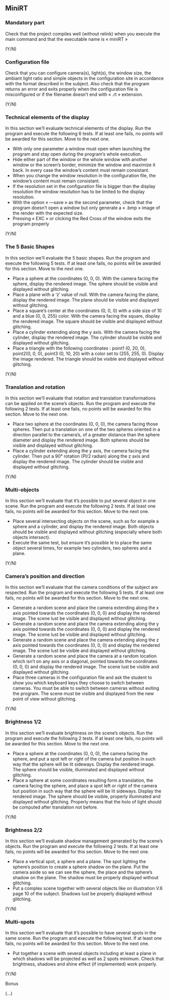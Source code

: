 ## MiniRT

### Mandatory part

Check that the project compiles well (without relink) when you execute the main command and that the executable name is « miniRT »

(Y/N)


### Configuration file

Check that you can configure camera(s), light(s), the window size, the ambiant light ratio and simple objects in the configuration site in accordance with the format described in the subject. Also check that the program returns an error and exits properly when the configuration file is misconfigured or if the filename doesn’t end with « .rt » extension.

(Y/N)


### Technical elements of the display

In this section we’ll evaluate technical elements of the display. Run the program and execute the following 6 tests. If at least one fails, no points will be awarded for this section. Move to the next one.

- With only one parameter a window must open when launching the program and stay open during the program’s whole execution.
- Hide either part of the window or the whole window with another window or the screen’s border, minimize the window and maximize it back. In every case the window’s content must remain consistant.
- When you change the window resolution in the configuration file, the window’s content must remain consistant.
- If the resolution set in the configuration file is bigger than the display resolution the window resolution has to be limited to the display resolution.
- With the option « —save » as the second parameter, check that the program doesn’t open a window but only generate a « .bmp » image of the render with the expected size.
- Pressing « EXC » or clicking the Red Cross of the window exits the program properly

(Y/N)


### The 5 Basic Shapes

In this section we’ll evaluate the 5 basic shapes. Run the program and execute the following 5 tests. If at least one fails, no points will be awarded for this section. Move to the next one.

- Place a sphere at the coordinates (0, 0, 0). With the camera facing the sphere, display the rendered image. The sphere should be visible and displayed without glitching.
- Place a plane with a ‘z’ value of null. With the camera facing the plane, display the rendered image. The plane should be visible and displayed without glitching.
- Place a square’s center at the coordinates (0, 0, 0) with a side size of 10 and a blue (0, 0, 255) color. With the camera facing the square, display the rendered image. The square should be visible and displayed without glitching.
- Place a cylinder extending along the y axis. With the camera facing the cylinder, display the rendered image. The cylinder should be visible and displayed without glitching.
- Place a triangle with the following coordinates : point1 (0, 20, 0), point2(0, 0, 0), point3 (0, 10, 20) with a color set to (255, 255, 0). Display the image rendered. The triangle should be visible and displayed without glitching.

(Y/N)


### Translation and rotation

In this section we’ll evaluate that rotation and translation transformations can be applied on the scene’s objects. Run the program and execute the following 2 tests. If at least one fails, no points will be awarded for this section. Move to the next one.

- Place two sphere at the coordinates (0, 0, 0), the camera facing those spheres. Then put a translation on one of the two spheres oriented in a direction parallel to the camera’s, of a greater distance than the sphere diameter and display the rendered image. Both spheres should be visible and displayed without glitching.
- Place a cylinder extending along the y axis, the camera facing the cylinder. Then put a 90° rotation (PI/2 radian) along the z axis and display the rendered image. The cylinder should be visible and displayed without glitching.

(Y/N)


### Multi-objects

In this section we’ll evaluate that it’s possible to put several object in one scene. Run the program and execute the following 2 tests. If at least one fails, no points will be awarded for this section. Move to the next one.

- Place several intersecting objects on the scene, such as for example a sphere and a cylinder, and display the rendered image. Both objects should be visible and displayed without glitching (especially where both objects intersect).
- Execute the same test, but ensure it’s possible le to place the same object several times, for example two cylinders, two spheres and a plane.

(Y/N)


### Camera’s position and direction

In this section we’ll evaluate that the camera conditions of the subject are respected. Run the program and execute the following 5 tests. If at least one fails, no points will be awarded for this section. Move to the next one.

- Generate a random scene and place the camera extending along the x axis pointed towards the coordinates (0, 0, 0) and display the rendered image. The scene lust be visible and displayed without glitching.
- Generate a random scene and place the camera extending along the y axis pointed towards the coordinates (0, 0, 0) and display the rendered image. The scene lust be visible and displayed without glitching.
- Generate a random scene and place the camera extending along the z axis pointed towards the coordinates (0, 0, 0) and display the rendered image. The scene lust be visible and displayed without glitching.
- Generate a random scene and place the camera at a random location which isn’t on any axis or a diagonal, pointed towards the coordinates (0, 0, 0) and display the rendered image. The scene lust be visible and displayed without glitching.
- Place three cameras in the configuration file and ask the student to show you which keyboard keys they choose to switch between cameras. You must be able to switch between cameras without exiting the program. The scene must be visible and displayed from the new point of view without glitching.

(Y/N)


### Brightness 1/2

In this section we’ll evaluate brightness on the scene’s objects. Run the program and execute the following 2 tests. If at least one fails, no points will be awarded for this section. Move to the next one.

- Place a sphere at the coordinates (0, 0, 0), the camera facing the sphere, and put a spot left or right of the camera but position in such way that the sphere will be lit sideways. Display the rendered image. The sphere should be visible, illuminated and displayed without glitching.
- Place a sphere at some coordinates resulting form a translation, the camera facing the sphere, and place a spot left or right of the camera but position in such way that the sphere will be lit sideways. Display the rendered image. The sphere should be visible, properly illuminated and displayed without glitching. Properly means that the holo of light should be computed after translation not before.

(Y/N)


### Brightness 2/2

In this section we’ll evaluate shadow management generated by the scene’s objects. Run the program and execute the following 2 tests. If at least one fails, no points will be awarded for this section. Move to the next one.

- Place a vertical spot, a sphere and a plane. The spot lighting the sphere’s position to create a sphere shadow on the plane. Put the camera aside so we can see the sphere, the place and the sphere’s shadow on the plane. The shadow must be properly displayed without glitching.
- Put a complex scene together with several objects like on illustration V.6 page 10 of the subject. Shadows lust be properly displayed without glitching.

(Y/N)


### Multi-spots

In this section we’ll evaluate that it’s possible to have several spots in the same scene. Run the program and execute the following test. If at least one fails, no points will be awarded for this section. Move to the next one.

- Put together a scene with several objects including at least a plane in which shadows will be projected as well as 2 spots minimum. Check that brightness, shadows  and shine effect (if implemented) work properly.

(Y/N)


Bonus

(…)
